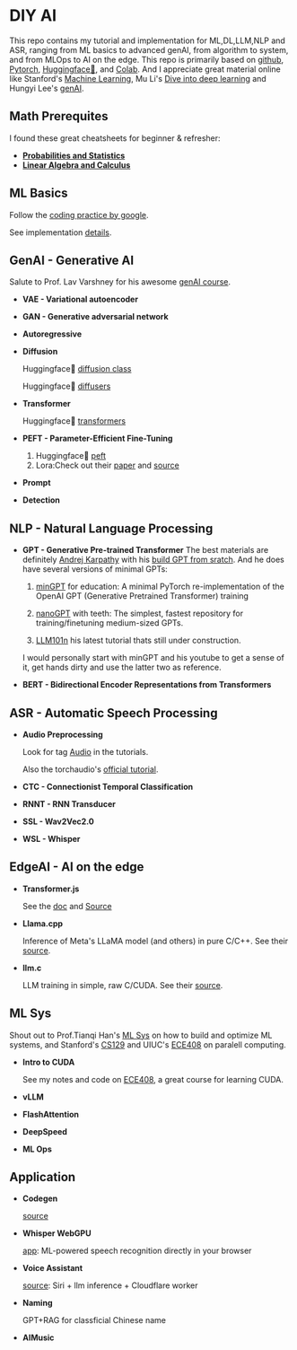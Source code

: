 # DIY AI

This repo contains my tutorial and implementation for ML,DL,LLM,NLP and ASR, ranging from ML basics to advanced genAI, from algorithm to system, and from MLOps to AI on the edge.
This repo is primarily based on [github](https://github.com), [Pytorch](https://pytorch.org), [Huggingface🤗](https://huggingface.co), and [Colab](https://colab.research.google.com). And I appreciate great material online like Stanford's [Machine Learning](https://cs229.stanford.edu/), Mu Li's [Dive into deep learning](https://d2l.ai/) and Hungyi Lee's [genAI](https://speech.ee.ntu.edu.tw/~hylee/genai/2024-spring.php).

## Math Prerequites

I found these great cheatsheets for beginner & refresher:

- **[Probabilities and Statistics](https://stanford.edu/~shervine/teaching/cs-229/refresher-probabilities-statistics)**
- **[Linear Algebra and Calculus](https://stanford.edu/~shervine/teaching/cs-229/refresher-algebra-calculus)**

## ML Basics

Follow the [coding practice by google](https://google.github.io/styleguide/pyguide.html).

See implementation [details](/MLBasics/).


## GenAI - Generative AI

Salute to Prof. Lav Varshney for his awesome [genAI course](https://courses.grainger.illinois.edu/ECE598LV/sp2022/).

- **VAE - Variational autoencoder**
- **GAN - Generative adversarial network**
- **Autoregressive**
- **Diffusion**

    Huggingface🤗 [diffusion class](https://github.com/huggingface/diffusion-models-class)

    Huggingface🤗 [diffusers](https://github.com/huggingface/diffusers)

- **Transformer**

    Huggingface🤗 [transformers](https://github.com/huggingface/transformers)

- **PEFT - Parameter-Efficient Fine-Tuning**

    1. Huggingface🤗 [peft](https://github.com/huggingface/peft)
    2. Lora:Check out their [paper](https://arxiv.org/abs/2106.09685) and [source](https://github.com/microsoft/LoRA)

- **Prompt**
- **Detection**

## NLP - Natural Language Processing

- **GPT - Generative Pre-trained Transformer**
    The best materials are definitely [Andrej Karpathy](https://github.com/karpathy) with his [build GPT from sratch](https://www.youtube.com/watch?v=kCc8FmEb1nY&list=PLAqhIrjkxbuWI23v9cThsA9GvCAUhRvKZ&index=7&ab_channel=AndrejKarpathy). And he does have several versions of minimal GPTs:

    1. [minGPT](https://github.com/karpathy/minGPT) for education: A minimal PyTorch re-implementation of the OpenAI GPT (Generative Pretrained Transformer) training

    2. [nanoGPT](https://github.com/karpathy/nanoGPT) with teeth: The simplest, fastest repository for training/finetuning medium-sized GPTs.

    3. [LLM101n](https://github.com/karpathy/LLM101n) his latest tutorial thats still under construction.

    I would personally start with minGPT and his youtube to get a sense of it, get hands dirty and use the latter two as reference.

- **BERT - Bidirectional Encoder Representations from Transformers**

## ASR - Automatic Speech Processing

- **Audio Preprocessing**

    Look for tag [Audio](https://pytorch.org/tutorials/index.html) in the tutorials.

    Also the torchaudio's [official tutorial](https://pytorch.org/tutorials/beginner/audio_preprocessing_tutorial.html).

- **CTC - Connectionist Temporal Classification**
- **RNNT - RNN Transducer**
- **SSL - Wav2Vec2.0**
- **WSL - Whisper**

## EdgeAI - AI on the edge

- **Transformer.js**

    See the [doc](https://xenova.github.io/transformers.js/) and [Source](https://github.com/xenova/transformers.js)

- **Llama.cpp**

    Inference of Meta's LLaMA model (and others) in pure C/C++. See their [source](https://github.com/ggerganov/llama.cpp).

- **llm.c**

    LLM training in simple, raw C/CUDA. See their [source](https://github.com/karpathy/llm.c).

## ML Sys

Shout out to Prof.Tianqi Han's [ML Sys](https://catalyst.cs.cmu.edu/15-884-mlsys-sp21/) on how to build and optimize ML systems, and Stanford's [CS129](https://gfxcourses.stanford.edu/cs149/fall23/) and UIUC's [ECE408](https://lumetta.web.engr.illinois.edu/408-S22/) on paralell computing.

- **Intro to CUDA**

    See my notes and code on [ECE408](https://github.com/neo99zhang/ece408), a great course for learning CUDA.

- **vLLM**

- **FlashAttention**

- **DeepSpeed**

- **ML Ops**

## Application

- **Codegen**

    [source](https://github.com/salesforce/CodeGen)

- **Whisper WebGPU**

    [app](https://huggingface.co/spaces/Xenova/whisper-webgpu): ML-powered speech recognition directly in your browser

- **Voice Assistant**

    [source](https://github.com/fatwang2/siri-ultra): Siri + llm inference + Cloudflare worker

- **Naming**

    GPT+RAG for classficial Chinese name
- **AIMusic**
